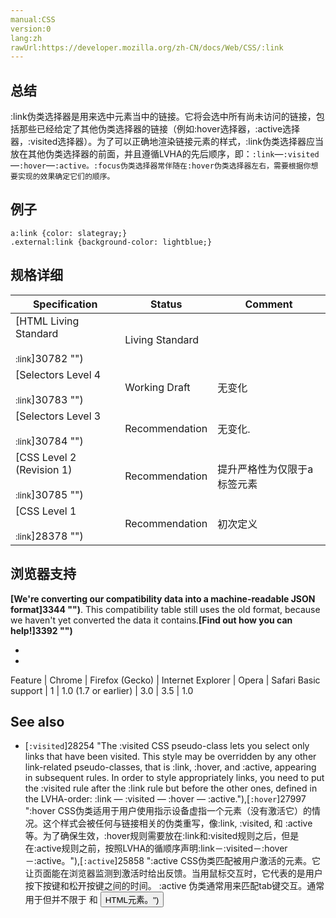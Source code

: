 ```yaml
---
manual:CSS
version:0
lang:zh
rawUrl:https://developer.mozilla.org/zh-CN/docs/Web/CSS/:link
---
```





## 总结<a name="总结"></a>


:link伪类选择器是用来选中元素当中的链接。它将会选中所有尚未访问的链接，包括那些已经给定了其他伪类选择器的链接（例如:hover选择器，:active选择器，:visited选择器）。为了可以正确地渲染链接元素的样式，:link伪类选择器应当放在其他伪类选择器的前面，并且遵循LVHA的先后顺序，即：`:link`—`:visited`—`:hover`—`:active。:focus伪类选择器常伴随在:hover伪类选择器左右，需要根据你想要实现的效果确定它们的顺序。`


## 例子<a name="例子"></a>

```
a:link {color: slategray;}
.external:link {background-color: lightblue;}
```

## 规格详细<a name="规格详细"></a>

Specification | Status | Comment 
 ---  |  ---  |  ---  | 
[HTML Living Standard<br></br><small>:link</small>]30782 "") | Living Standard |  
[Selectors Level 4<br></br><small>:link</small>]30783 "") | Working Draft | 无变化 
[Selectors Level 3<br></br><small>:link</small>]30784 "") | Recommendation | 无变化. 
[CSS Level 2 (Revision 1)<br></br><small>:link</small>]30785 "") | Recommendation | 提升严格性为仅限于a标签元素 
[CSS Level 1<br></br><small>:link</small>]28378 "") | Recommendation | 初次定义 


## 浏览器支持<a name="Browser_compatibility"></a>


**[We&#39;re converting our compatibility data into a machine-readable JSON format]3344 "")**. This compatibility table still uses the old format, because we haven&#39;t yet converted the data it contains.**[Find out how you can help!]3392 "")**


* 
* 

Feature | Chrome | Firefox (Gecko) | Internet Explorer | Opera | Safari 
Basic support | 1 | 1.0 (1.7 or earlier) | 3.0 | 3.5 | 1.0 




## See also<a name="See_also"></a>

* [`:visited`]28254 "The :visited CSS pseudo-class lets you select only links that have been visited. This style may be overridden by any other link-related pseudo-classes, that is :link, :hover, and :active, appearing in subsequent rules. In order to style appropriately links, you need to put the :visited rule after the :link rule but before the other ones, defined in the LVHA-order: :link — :visited — :hover — :active."),[`:hover`]27997 ":hover CSS伪类适用于用户使用指示设备虚指一个元素（没有激活它）的情况。这个样式会被任何与链接相关的伪类重写，像:link, :visited, 和 :active等。为了确保生效，:hover规则需要放在:link和:visited规则之后，但是在:active规则之前，按照LVHA的循顺序声明:link－:visited－:hover－:active。"),[`:active`]25858 ":active CSS伪类匹配被用户激活的元素。它让页面能在浏览器监测到激活时给出反馈。当用鼠标交互时，它代表的是用户按下按键和松开按键之间的时间。 :active 伪类通常用来匹配tab键交互。通常用于但并不限于 <a> 和 <button> HTML元素。")



